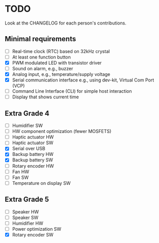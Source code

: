 # TODO
Look at the CHANGELOG for each person's contributions.
## Minimal requirements
- [ ] Real-time clock (RTC) based on 32kHz crystal
- [ ] At least one function button
- [x] PWM modulated LED with transistor driver
- [ ] Sound on alarm, e.g., buzzer
- [x] Analog input, e.g., temperature/supply voltage
- [x] Serial communication interface e.g., using dev-kit, Virtual Com Port (VCP)
- [ ] Command Line Interface (CLI) for simple host interaction
- [ ] Display that shows current time

## Extra Grade 4
- [ ] Humidifier SW
- [ ] HW component optimization (fewer MOSFETS)
- [ ] Haptic actuator HW
- [ ] Haptic actuator SW
- [x] Serial over USB
- [x] Backup battery HW
- [x] Backup battery SW
- [ ] Rotary encoder HW
- [ ] Fan HW
- [ ] Fan SW
- [ ] Temperature on display SW

## Extra Grade 5
- [ ] Speaker HW
- [ ] Speaker SW
- [ ] Humidifier HW
- [ ] Power optimization SW
- [x] Rotary encoder SW
